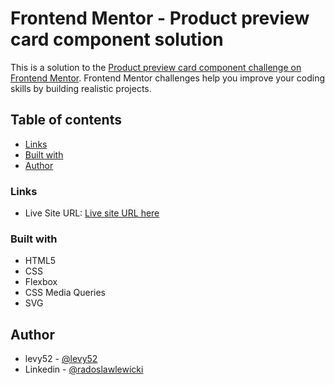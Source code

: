 # Frontend Mentor - Product preview card component solution

This is a solution to the [Product preview card component challenge on Frontend Mentor](https://www.frontendmentor.io/challenges/product-preview-card-component-GO7UmttRfa). Frontend Mentor challenges help you improve your coding skills by building realistic projects.

## Table of contents

- [Links](#links)
- [Built with](#built-with)
- [Author](#author)



### Links

- Live Site URL: [Live site URL here](#)


### Built with

- HTML5
- CSS
- Flexbox
- CSS Media Queries
- SVG

## Author

- levy52 - [@levy52](https://github.com/levy52)
- Linkedin - [@radoslawlewicki](https://www.linkedin.com/in/radoslawlewicki/)